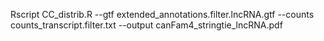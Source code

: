 Rscript CC_distrib.R --gtf extended_annotations.filter.lncRNA.gtf --counts counts_transcript.filter.txt --output canFam4_stringtie_lncRNA.pdf
